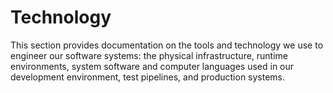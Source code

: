 # Technology

This section provides documentation on the tools and technology we use to engineer our software systems: the physical infrastructure, runtime environments, system software and computer languages used in our development environment, test pipelines, and production systems.
